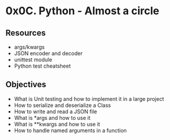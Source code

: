 # 0x0C. Python - Almost a circle
## Resources
+ args/kwargs
+ JSON encoder and decoder
+ unittest module
+ Python test cheatsheet

## Objectives
+ What is Unit testing and how to implement it in a large project
+ How to serialize and deserialize a Class
+ How to write and read a JSON file
+ What is *args and how to use it
+ What is **kwargs and how to use it
+ How to handle named arguments in a function
